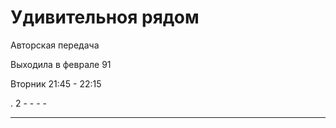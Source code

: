 # Удивительноя рядом

Авторская передача

Выходила в феврале 91

Вторник 21:45 - 22:15

.   2   -   -   -   -
-   -   -   -   -   -
